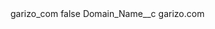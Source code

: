 <?xml version="1.0" encoding="UTF-8"?>
<CustomMetadata xmlns="http://soap.sforce.com/2006/04/metadata" xmlns:xsi="http://www.w3.org/2001/XMLSchema-instance" xmlns:xsd="http://www.w3.org/2001/XMLSchema">
    <label>garizo_com</label>
    <protected>false</protected>
    <values>
        <field>Domain_Name__c</field>
        <value xsi:type="xsd:string">garizo.com</value>
    </values>
</CustomMetadata>
